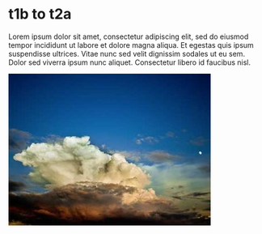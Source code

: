 # t1b to t2a

Lorem ipsum dolor sit amet, consectetur adipiscing elit, sed do eiusmod tempor incididunt ut labore et dolore magna aliqua. Et egestas quis ipsum suspendisse ultrices. Vitae nunc sed velit dignissim sodales ut eu sem. Dolor sed viverra ipsum nunc aliquet. Consectetur libero id faucibus nisl.

![img1](img1.jpg)
